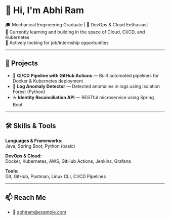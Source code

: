 # 👋 Hi, I'm Abhi Ram

🎓 Mechanical Engineering Graduate | 🚀 DevOps & Cloud Enthusiast  
🌱 Currently learning and building in the space of Cloud, CI/CD, and Kubernetes  
🎯 Actively looking for job/internship opportunities

---

## 💼 Projects
- 🔧 **CI/CD Pipeline with GitHub Actions** — Built automated pipelines for Docker & Kubernetes deployment
- 🐍 **Log Anomaly Detector** — Detected anomalies in logs using Isolation Forest (Python)
- ☕ **Identity Reconciliation API** — RESTful microservice using Spring Boot
---

## 🛠️ Skills & Tools

**Languages & Frameworks:**  
Java, Spring Boot, Python (basic)

**DevOps & Cloud:**  
Docker, Kubernetes, AWS, GitHub Actions, Jenkins, Grafana

**Tools:**  
Git, GitHub, Postman, Linux CLI, CI/CD Pipelines

---

## 📫 Reach Me
- 📧 abhiram@example.com  
